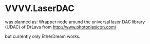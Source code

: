 # VVVV.LaserDAC
was planned as:
Wrapper node around the universal laser DAC library (UDAC) of DrLava from http://www.photonlexicon.com/

but currently only EtherDream works.


